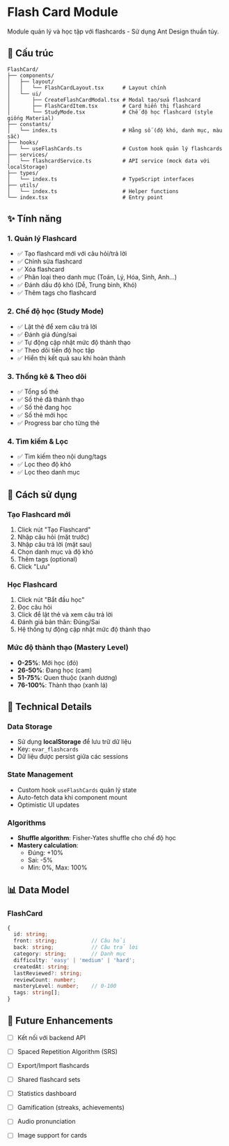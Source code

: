 # Flash Card Module

Module quản lý và học tập với flashcards - Sử dụng Ant Design thuần túy.

## 📁 Cấu trúc

```
FlashCard/
├── components/
│   ├── layout/
│   │   └── FlashCardLayout.tsx      # Layout chính
│   └── ui/
│       ├── CreateFlashCardModal.tsx # Modal tạo/sửa flashcard
│       ├── FlashCardItem.tsx        # Card hiển thị flashcard
│       └── StudyMode.tsx            # Chế độ học flashcard (style giống Material)
├── constants/
│   └── index.ts                     # Hằng số (độ khó, danh mục, màu sắc)
├── hooks/
│   └── useFlashCards.ts             # Custom hook quản lý flashcards
├── services/
│   └── flashcardService.ts          # API service (mock data với localStorage)
├── types/
│   └── index.ts                     # TypeScript interfaces
├── utils/
│   └── index.ts                     # Helper functions
└── index.tsx                        # Entry point

```

## ✨ Tính năng

### 1. **Quản lý Flashcard**
- ✅ Tạo flashcard mới với câu hỏi/trả lời
- ✅ Chỉnh sửa flashcard
- ✅ Xóa flashcard
- ✅ Phân loại theo danh mục (Toán, Lý, Hóa, Sinh, Anh...)
- ✅ Đánh dấu độ khó (Dễ, Trung bình, Khó)
- ✅ Thêm tags cho flashcard

### 2. **Chế độ học (Study Mode)**
- ✅ Lật thẻ để xem câu trả lời
- ✅ Đánh giá đúng/sai
- ✅ Tự động cập nhật mức độ thành thạo
- ✅ Theo dõi tiến độ học tập
- ✅ Hiển thị kết quả sau khi hoàn thành

### 3. **Thống kê & Theo dõi**
- ✅ Tổng số thẻ
- ✅ Số thẻ đã thành thạo
- ✅ Số thẻ đang học
- ✅ Số thẻ mới học
- ✅ Progress bar cho từng thẻ

### 4. **Tìm kiếm & Lọc**
- ✅ Tìm kiếm theo nội dung/tags
- ✅ Lọc theo độ khó
- ✅ Lọc theo danh mục

## 🎯 Cách sử dụng

### Tạo Flashcard mới
1. Click nút "Tạo Flashcard"
2. Nhập câu hỏi (mặt trước)
3. Nhập câu trả lời (mặt sau)
4. Chọn danh mục và độ khó
5. Thêm tags (optional)
6. Click "Lưu"

### Học Flashcard
1. Click nút "Bắt đầu học"
2. Đọc câu hỏi
3. Click để lật thẻ và xem câu trả lời
4. Đánh giá bản thân: Đúng/Sai
5. Hệ thống tự động cập nhật mức độ thành thạo

### Mức độ thành thạo (Mastery Level)
- **0-25%**: Mới học (đỏ)
- **26-50%**: Đang học (cam)
- **51-75%**: Quen thuộc (xanh dương)
- **76-100%**: Thành thạo (xanh lá)

## 🔧 Technical Details

### Data Storage
- Sử dụng **localStorage** để lưu trữ dữ liệu
- Key: `evar_flashcards`
- Dữ liệu được persist giữa các sessions

### State Management
- Custom hook `useFlashCards` quản lý state
- Auto-fetch data khi component mount
- Optimistic UI updates

### Algorithms
- **Shuffle algorithm**: Fisher-Yates shuffle cho chế độ học
- **Mastery calculation**: 
  - Đúng: +10%
  - Sai: -5%
  - Min: 0%, Max: 100%

## 📊 Data Model

### FlashCard
```typescript
{
  id: string;
  front: string;           // Câu hỏi
  back: string;            // Câu trả lời
  category: string;        // Danh mục
  difficulty: 'easy' | 'medium' | 'hard';
  createdAt: string;
  lastReviewed?: string;
  reviewCount: number;
  masteryLevel: number;    // 0-100
  tags: string[];
}
```

## 🚀 Future Enhancements

- [ ] Kết nối với backend API
- [ ] Spaced Repetition Algorithm (SRS)
- [ ] Export/Import flashcards
- [ ] Shared flashcard sets
- [ ] Statistics dashboard
- [ ] Gamification (streaks, achievements)
- [ ] Audio pronunciation
- [ ] Image support for cards

